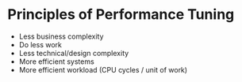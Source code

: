 # Principles of Performance Tuning

* Less business complexity
* Do less work
* Less technical/design complexity
* More efficient systems 
* More efficient workload (CPU cycles / unit of work)
